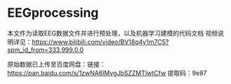# EEGprocessing
本文件为读取EEG数据文件并进行预处理，以及机器学习建模的代码文档
视频说明详见：https://www.bilibili.com/video/BV18q4y1m7C5?spm_id_from=333.999.0.0

原始数据已上传至百度网盘：链接：https://pan.baidu.com/s/1zwNA6lMvgJbSZZMTIwtCfw 提取码：9e87 
